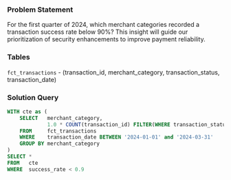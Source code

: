 ### Problem Statement

For the first quarter of 2024, which merchant categories recorded a transaction success rate below 90%? This insight will guide our prioritization of security enhancements to improve payment reliability.


### Tables

`fct_transactions` - (transaction_id, merchant_category, transaction_status, transaction_date)


### Solution Query

```sql
WITH cte as (
    SELECT   merchant_category, 
             1.0 * COUNT(transaction_id) FILTER(WHERE transaction_status='SUCCESS') / COUNT(*) as success_rate
    FROM     fct_transactions
    WHERE    transaction_date BETWEEN '2024-01-01' and '2024-03-31'
    GROUP BY merchant_category 
)
SELECT *
FROM   cte
WHERE  success_rate < 0.9
```